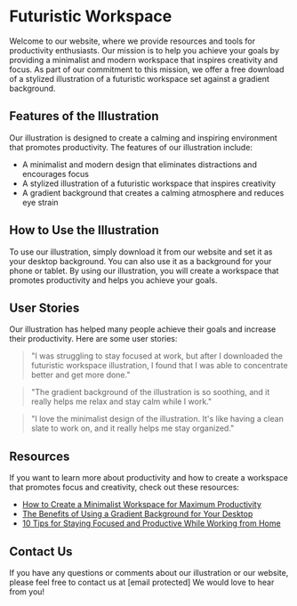 <!--font:Inter-->

# Futuristic Workspace

Welcome to our website, where we provide resources and tools for productivity enthusiasts. Our mission is to help you achieve your goals by providing a minimalist and modern workspace that inspires creativity and focus. As part of our commitment to this mission, we offer a free download of a stylized illustration of a futuristic workspace set against a gradient background.

## Features of the Illustration

Our illustration is designed to create a calming and inspiring environment that promotes productivity. The features of our illustration include:

- A minimalist and modern design that eliminates distractions and encourages focus
- A stylized illustration of a futuristic workspace that inspires creativity
- A gradient background that creates a calming atmosphere and reduces eye strain

## How to Use the Illustration

To use our illustration, simply download it from our website and set it as your desktop background. You can also use it as a background for your phone or tablet. By using our illustration, you will create a workspace that promotes productivity and helps you achieve your goals.

## User Stories

Our illustration has helped many people achieve their goals and increase their productivity. Here are some user stories:

> "I was struggling to stay focused at work, but after I downloaded the futuristic workspace illustration, I found that I was able to concentrate better and get more done."

> "The gradient background of the illustration is so soothing, and it really helps me relax and stay calm while I work."

> "I love the minimalist design of the illustration. It's like having a clean slate to work on, and it really helps me stay organized."

## Resources

If you want to learn more about productivity and how to create a workspace that promotes focus and creativity, check out these resources:

- [How to Create a Minimalist Workspace for Maximum Productivity](#)
- [The Benefits of Using a Gradient Background for Your Desktop](#)
- [10 Tips for Staying Focused and Productive While Working from Home](#)

## Contact Us

If you have any questions or comments about our illustration or our website, please feel free to contact us at [email protected] We would love to hear from you!

<!--

Write me content for website with wallpaper which alt text is:

"A wallpaper featuring a stylized illustration of a futuristic workspace, with a minimalist and modern design, set against a gradient background."

The name/title of the page should not be 1:1 copy of the alt text but rather a real content of the website which is using this wallpaper.

- Use markdown format 
- Start with heading
- Heading should be short and concise
- The content should look like a real website 
- The website should not be about the wallpaper, wallpaper is just a related background
- Heading should be contain work "wallpaper" or "background"
- Include real sections like references, contact, user stories, etc. use things relevant to the page purpose.
- Feel free to use structure like headings, bullets, numbering, blockquotes, paragraphs, horizontal lines, etc.
- You can use formatting like bold or _italic_
- You can include UTF-8 emojis
- Links should be only #hash anchors (and you can refer to the document itself)
- Do not include images


---


# Futuristic Workspace Wallpaper for Productivity Enthusiasts

Welcome to our website, where we provide resources and tools for productivity enthusiasts. Our mission is to help you achieve your goals by providing a minimalist and modern workspace that inspires creativity and focus. To accomplish this goal, we have created a wallpaper featuring a stylized illustration of a futuristic workspace, set against a gradient background.

## Features of the Wallpaper

Our wallpaper is designed to create a calming and inspiring environment that promotes productivity. The features of our wallpaper include:

- A minimalist and modern design that eliminates distractions and encourages focus
- A stylized illustration of a futuristic workspace that inspires creativity
- A gradient background that creates a calming atmosphere and reduces eye strain

## How to Use the Wallpaper

To use our wallpaper, simply download it from our website and set it as your desktop background. You can also use it as a background for your phone or tablet. By using our wallpaper, you will create a workspace that promotes productivity and helps you achieve your goals.

## User Stories

Our wallpaper has helped many people achieve their goals and increase their productivity. Here are some user stories:

> "I was struggling to stay focused at work, but after I downloaded the futuristic workspace wallpaper, I found that I was able to concentrate better and get more done."

> "The gradient background of the wallpaper is so soothing, and it really helps me relax and stay calm while I work."

> "I love the minimalist design of the wallpaper. It's like having a clean slate to work on, and it really helps me stay organized."

## References

If you want to learn more about productivity and how to create a workspace that promotes focus and creativity, check out these resources:

- [How to Create a Minimalist Workspace for Maximum Productivity](#)
- [The Benefits of Using a Gradient Background for Your Desktop Wallpaper](#)
- [10 Tips for Staying Focused and Productive While Working from Home](#)

## Contact Us

If you have any questions or comments about our wallpaper or our website, please feel free to contact us at [email protected] We would love to hear from you!


---


Heading should not include word "wallpaper". The website should not be about the wallpaper itself, wallpaper is just a related background, rewrite whole content.


---


# Boost Your Productivity with a Futuristic Workspace

Welcome to our website, where we provide resources and tools for productivity enthusiasts. Our mission is to help you achieve your goals by providing a minimalist and modern workspace that inspires creativity and focus. As part of our commitment to this mission, we offer a free download of a stylized illustration of a futuristic workspace set against a gradient background.

## Features of the Illustration

Our illustration is designed to create a calming and inspiring environment that promotes productivity. The features of our illustration include:

- A minimalist and modern design that eliminates distractions and encourages focus
- A stylized illustration of a futuristic workspace that inspires creativity
- A gradient background that creates a calming atmosphere and reduces eye strain

## How to Use the Illustration

To use our illustration, simply download it from our website and set it as your desktop background. You can also use it as a background for your phone or tablet. By using our illustration, you will create a workspace that promotes productivity and helps you achieve your goals.

## User Stories

Our illustration has helped many people achieve their goals and increase their productivity. Here are some user stories:

> "I was struggling to stay focused at work, but after I downloaded the futuristic workspace illustration, I found that I was able to concentrate better and get more done."

> "The gradient background of the illustration is so soothing, and it really helps me relax and stay calm while I work."

> "I love the minimalist design of the illustration. It's like having a clean slate to work on, and it really helps me stay organized."

## Resources

If you want to learn more about productivity and how to create a workspace that promotes focus and creativity, check out these resources:

- [How to Create a Minimalist Workspace for Maximum Productivity](#)
- [The Benefits of Using a Gradient Background for Your Desktop](#)
- [10 Tips for Staying Focused and Productive While Working from Home](#)

## Contact Us

If you have any questions or comments about our illustration or our website, please feel free to contact us at [email protected] We would love to hear from you!

-->
